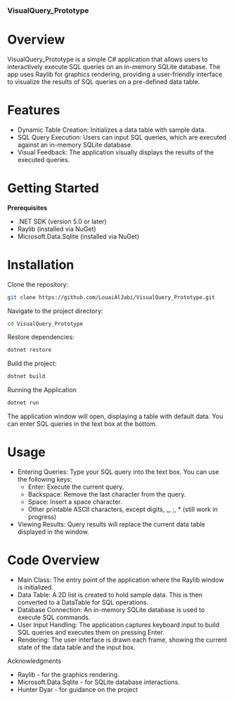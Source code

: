 ### VisualQuery_Prototype

# Overview
VisualQuery_Prototype is a simple C# application that allows users to interactively execute SQL queries on an in-memory SQLite database. The app uses Raylib for graphics rendering, providing a user-friendly interface to visualize the results of SQL queries on a pre-defined data table.

# Features
* Dynamic Table Creation: Initializes a data table with sample data.
* SQL Query Execution: Users can input SQL queries, which are executed against an in-memory SQLite database.
* Visual Feedback: The application visually displays the results of the executed queries.
  
# Getting Started

**Prerequisites**
* .NET SDK (version 5.0 or later)
* Raylib (installed via NuGet)
* Microsoft.Data.Sqlite (installed via NuGet)

# Installation
Clone the repository:
```bash
git clone https://github.com/LouaiAlJabi/VisualQuery_Prototype.git
```

Navigate to the project directory:
```bash
cd VisualQuery_Prototype
```

Restore dependencies:
```bash
dotnet restore
```

Build the project:
```bash
dotnet build
```

Running the Application
```bash
dotnet run
```

The application window will open, displaying a table with default data. You can enter SQL queries in the text box at the bottom.

# Usage

* Entering Queries: Type your SQL query into the text box. You can use the following keys:
    * Enter: Execute the current query.
    * Backspace: Remove the last character from the query.
    * Space: Insert a space character.
    * Other printable ASCII characters, except digits, _, ;, * (still work in progress)
* Viewing Results: Query results will replace the current data table displayed in the window.


# Code Overview

* Main Class: The entry point of the application where the Raylib window is initialized.
* Data Table: A 2D list is created to hold sample data. This is then converted to a DataTable for SQL operations.
* Database Connection: An in-memory SQLite database is used to execute SQL commands.
* User Input Handling: The application captures keyboard input to build SQL queries and executes them on pressing Enter.
* Rendering: The user interface is drawn each frame, showing the current state of the data table and the input box.


Acknowledgments

* Raylib - for the graphics rendering.
* Microsoft.Data.Sqlite - for SQLite database interactions.
* Hunter Dyar - for guidance on the project

